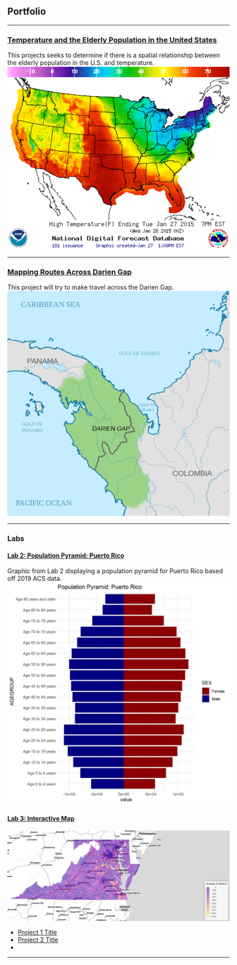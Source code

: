 

## Portfolio

---
### [Temperature and the Elderly Population in the United States](/Projects/Project1_486/index.md)
This projects seeks to determine if there is a spatial relationship between the elderly population in the U.S. and temperature.
[<img src="/Projects/Project1_486/temp_us.jpg?raw=true"/>](/Projects/Project1_486/temp_us.jpg)

---
### [Mapping Routes Across Darien Gap](/Projects/Project2_486/index.md)
This project will try to make travel across the Darien Gap.
[<img src="/Projects/Project2_486/darien_gap.png?raw=true"/>](/Projects/Project2_486/darien_gap.jpg)

---


### Labs

#### [Lab 2: Population Pyramid: Puerto Rico](/Labs/Lab3_adding_maps_to_website/index.md)

Graphic from Lab 2 displaying a population pyramid for Puerto Rico based off 2019 ACS data.
[<img src= "/Labs/Lab3_adding_maps_to_website/pr_pyramid.jpg?raw=true"/>](/Labs/Lab3_adding_maps_to_website/pr_pyramid.jpg)

#### [Lab 3: Interactive Map](/Labs/Lab3_adding_maps_to_website/index.md)
[<img src= "/Labs/Lab3_adding_maps_to_website/vet_map.jpg?raw=true"/>](/Labs/Lab3_adding_maps_to_website/vet_map.jpg)



- [Project 1 Title](http://example.com/)
- [Project 2 Title](http://example.com/)
- 
---

